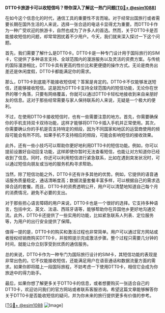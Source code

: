**DTT0卡旅游卡可以收短信吗？带你深入了解这一热门问题[[TG💪+ @esim1088](https://t.me/s/esim1088)]**

在如今这个信息化的时代，通信工具的重要性不言而喻。对于经常出国旅行或者需要长期在国外生活的人来说，选择一张合适的电话卡显得尤为重要。而DTT0卡作为一种广受欢迎的旅游卡，自然也成为了许多人的首选。然而，关于DTT0卡是否能接收短信的问题，却常常困扰着不少用户。今天，我们就来深入探讨一下这个问题。

首先，我们需要了解什么是DTT0卡。DTT0卡是一种专门设计用于国际旅行的SIM卡，它提供了多种语言支持、全球范围内的漫游服务以及灵活的资费方案。与传统的国际漫游相比，DTT0卡具有更高的性价比和更便捷的操作方式。无论是商务出差还是休闲度假，DTT0卡都能满足你的需求。

那么，DTT0卡到底能不能接收短信呢？答案是肯定的。DTT0卡不仅能够发送短信，还能够接收短信。这是因为DTT0卡支持全球范围内的短信功能，无论你在世界的哪个角落，只要有网络覆盖，你就可以通过DTT0卡轻松地接收到来自亲朋好友的信息。这对于那些经常需要与家人保持联系的人来说，无疑是一个极大的便利。

不过，在使用DTT0卡接收短信时，也有一些需要注意的地方。首先，你需要确保你的手机支持双卡双待功能，这样才能够将DTT0卡插入手机并正常使用。其次，你需要确认你的手机是否支持特定的频段，因为不同国家和地区的运营商使用的频段可能会有所不同。如果手机不支持相应的频段，可能会影响短信的接收效果。

此外，还有一些小技巧可以帮助你更好地利用DTT0卡的短信功能。例如，你可以提前设置好自动回复功能，这样即使你暂时无法查看短信，也能让对方知道你已经收到了信息。同时，你还可以利用短信进行紧急联系，比如在遇到突发状况时，可以通过短信向朋友或当地的服务机构寻求帮助。

当然，除了短信功能之外，DTT0卡还有许多其他的优势。例如，它提供的语音通话服务质量稳定，通话清晰度高；数据流量套餐丰富多样，可以根据自己的需求选择合适的套餐。而且，DTT0卡的资费透明公开，用户可以清楚地知道自己每个月的消费情况，避免不必要的支出。

对于那些担心语言障碍的用户来说，DTT0卡也是一个很好的选择。它支持多种语言，包括中文、英文、法语、西班牙语等，能够帮助你在异国他乡更好地沟通交流。此外，DTT0卡还提供了一些实用的功能，比如紧急联系人列表、定位服务等，为用户的出行安全提供了保障。

值得一提的是，DTT0卡的购买和激活过程也非常简单。用户可以通过官方网站或者授权经销商购买DTT0卡，并按照提示完成激活步骤。整个过程只需要几分钟的时间，就能让你立刻享受到优质的通信服务。

总的来说，DTT0卡作为一种专门为国际旅行设计的SIM卡，其短信功能的表现是非常出色的。它不仅能接收短信，还能满足用户在语音通话和数据流量方面的需求。如果你即将踏上一段国际旅程，不妨考虑一下使用DTT0卡，相信它会成为你旅途中的得力助手。

最后，如果你想了解更多关于DTT0卡的信息，或者想要购买一张适合自己的DTT0卡，欢迎访问我们的官方网站或者联系客服咨询。希望这篇文章能够解答你关于DTT0卡是否能收短信的疑问，并为你未来的旅行提供更多有价值的参考。

[[TG💪+ @esim1088](https://t.me/s/esim1088) ![Image](https://i.postimg.cc/4NQfJmqS/Snipaste-2025-05-13-00-14-12.png)]